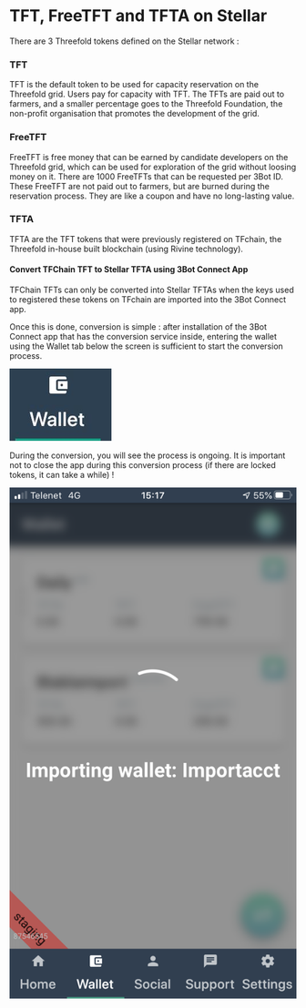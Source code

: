 # TFT, FreeTFT and TFTA on Stellar

There are 3 Threefold tokens defined on the Stellar network : 

### TFT
TFT is the default token to be used for capacity reservation on the Threefold grid. Users pay for capacity with TFT. The TFTs are paid out to farmers, and a smaller percentage goes to the Threefold Foundation, the non-profit organisation that promotes the development of the grid. 

### FreeTFT
FreeTFT is free money that can be earned by candidate developers on the Threefold grid, which can be used for exploration of the grid without loosing money on it. 
There are 1000 FreeTFTs that can be requested per 3Bot ID. 
These FreeTFT are not paid out to farmers, but are burned during the reservation process. They are like a coupon and have no long-lasting value. 

### TFTA
TFTA are the TFT tokens that were previously registered on TFchain, the Threefold in-house built blockchain (using Rivine technology). 

#### Convert TFChain TFT to Stellar TFTA using 3Bot Connect App

TFChain TFTs can only be converted into Stellar TFTAs when the keys used to registered these tokens on TFchain are imported into the 3Bot Connect app. 

Once this is done, conversion is simple : after installation of the 3Bot Connect app that has the conversion service inside, entering the wallet using the Wallet tab below the screen is sufficient to start the conversion process. 

![](img/wallet_icon.jpg)

During the conversion, you will see the process is ongoing. It is important not to close the app during this conversion process (if there are locked tokens, it can take a while) !

![](img/import_process.PNG)

